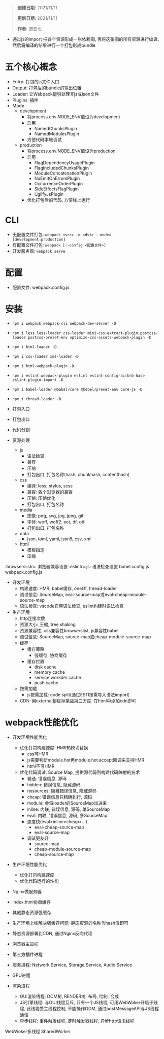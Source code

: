 > **创建日期:** 2021/11/11
> 
> **更新日期:** 2021/11/11
> 
> **作者:** 道五七


- 通过js的import 把各个资源形成一张依赖图, 再将这张图的所有资源进行编译, 然后将编译的结果进行一个打包形成bundle

# 五个核心概念
- Entry: 打包的js文件入口
- Output: 打包后的bundle的输出位置
- Loader: 让Webpack能够处理非js或json文件
- Plugins: 插件
- Mode
  - development
    - 将process.env.NODE_ENV值设为development
    - 启用
      - NamedChunksPlugin
      - NamedModulesPlugin
    - 方便代码本地调试
  - production
    - 将process.env.NODE_ENV值设为production
    - 启用
      - FlagDependencyUsagePlugin
      - FlagIncludedChunksPlugin
      - ModuleConcatenationPlugin
      - NoEmitOnErrorsPlugin
      - OccurrenceOrderPlugin
      - SideEffectsFlagPlugin
      - UglifyJsPlugin
    - 优化打包后的代码, 方便线上运行
# CLI
- 无配置文件打包: `webpack <src> -o <dst> --mode=[development|production]`
- 有配置文件打包: `webpack [--config <配置文件>]`
- 开发服务器: `webpack serve`
# 配置
- 配置文件: webpack.config.js
# 安装
- `npm i webpack webpack-cli webpack-dev-server -D`
- `npm i less less-loader css-loader mini-css-extract-plugin postcss-loader postcss-preset-env optimize-css-assets-webpack-plugin -D`
- `npm i html-loader -D`
- `npm i csv-loader xml-loader -D`
- `npm i html-webpack-plugin -D`
- `npm i eslint-webpack-plugin eslint eslint-config-airbnb-base eslint-plugin-import -D`
- `npm i babel-loader @babel/core @bebel/preset-env core-js -D`
- `npm i thread-loader -D`

- 打包入口
- 打包出口
- 代码分割
- 资源处理
  - js
    - 语法检查
    - 兼容
    - 压缩
    - 打包出口, 打包名称(hash, chunkhash, contenthash)
  - css
    - 编译: less, stylus, scss
    - 兼容: 各个浏览器的兼容
    - 压缩: 压缩优化
    - 打包出口, 打包名称
  - media
    - 图像: png, svg, jpg, jpeg, gif
    - 字体: woff, woff2, eot, ttf, otf
    - 打包出口, 打包名称
  - data
    - json, toml, yaml, json5, csv, xml
  - html
    - 模板指定
    - 压缩

.browserslistrc: 浏览器兼容设置
.eslintrc.js: 语法检查设置
babel.config.js
webpack.config.js

- 开发环境
  - 构建速度: HMR, babel缓存, oneOf, thread-loader
  - 调试信息: SourceMap, eval-source-map或eval-cheap-module-source-map
  - 语法检查: vscode自带语法检查, eslint构建时语法检查
- 生产环境
  - http连接次数
  - 资源大小: 压缩, tree shaking
  - 资源兼容性: css兼容性browserslist, js兼容性babel
  - 调试信息: SourceMap, source-map或cheap-module-source-map
  - 缓存
    - 缓存策略
      - 强缓存, 协商缓存
    - 缓存位置
      - disk cache
      - memory cache
      - service workder cache
      - push cache
  - 按需加载
    - js按需加载: code split(通过ES11按需导入语法import)
  - CDN: 用external排除掉某些第三方库, 在html中添加cdn即可

# webpack性能优化
- 开发环境性能优化
  - 优化打包构建速度: HMR热模块替换
    - css可HMR
    - js需要判断module.hot再module.hot.accept回调来支持HMR
    - html不可HMR
  - 优化代码调试: Source Map, 提供源代码到构建代码映射的技术
    - 普通: 错误信息, 源码
    - hidden: 错误信息, 隐藏源码
    - nosources: 隐藏错误信息, 隐藏源码
    - cheap: 错误信息只精确到行, 源码
    - module: 会将loader的SourceMap加进来
    - inline: 内联, 错误信息, 源码, 单SourceMap
    - eval: 内联, 错误信息, 源码, 多SourceMap
    - 速度快(eval>inline>cheap>...)
      - eval-cheap-source-map
      - eval-source-map
    - 调试更友好
      - source-map
      - cheap-module-source-map
      - cheap-source-map
- 生产环境性能优化
  - 优化打包构建速度
  - 优化代码运行的性能

- Nginx做服务器
- index.html协商缓存
- 其他静态资源强缓存
- 生产环境上线解决强缓存问题: 静态资源的名称含hash值即可
- 静态资源部署到CDN, 通过Nginx反向代理


- 浏览器主进程
- 第三方插件进程
- 服务进程: Network Service, Storage Service, Audio Service
- GPU进程
- 渲染进程
  - GUI渲染线程: DOM树, RENDER树, 布局, 绘制, 合成
  - JS引擎线程: 与GUI线程互斥, 只有一个JS线程, 可用WebWoker开启子线程, 此线程受主线程控制, 不能操作DOM, 通过postMessageAPI与JS线程通信
  - 异步线程: 事件触发线程, 定时触发器线程, 异步http请求线程

WebWoker多线程
SharedWorker